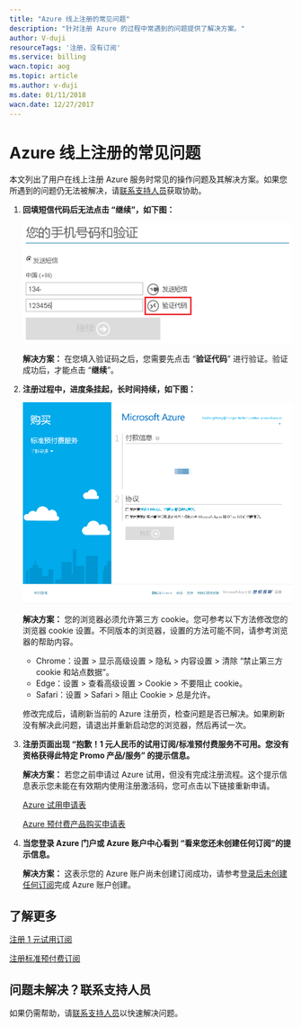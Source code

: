 ```yaml
---
title: "Azure 线上注册的常见问题"
description: "针对注册 Azure 的过程中常遇到的问题提供了解决方案。"
author: V-duji
resourceTags: '注册，没有订阅'
ms.service: billing
wacn.topic: aog
ms.topic: article
ms.author: v-duji
ms.date: 01/11/2018
wacn.date: 12/27/2017
---
```


# Azure 线上注册的常见问题

本文列出了用户在线上注册 Azure 服务时常见的操作问题及其解决方案。如果您所遇到的问题仍无法被解决，请[联系支持人员](https://www.azure.cn/support/contact/)获取协助。

1. **回填短信代码后无法点击 “继续”，如下图：**

    ![01](media/aog-billing-sign-in-issues-faq/01.png)

    **解决方案：** 在您填入验证码之后，您需要先点击 “**验证代码**” 进行验证。验证成功后，才能点击 “**继续**”。

2. **注册过程中，进度条挂起，长时间持续，如下图：**

    ![02](media/aog-billing-sign-in-issues-faq/02.png)

    **解决方案：** 您的浏览器必须允许第三方 cookie。您可参考以下方法修改您的浏览器 cookie 设置。不同版本的浏览器，设置的方法可能不同，请参考浏览器的帮助内容。

    - Chrome：设置 > 显示高级设置 > 隐私 > 内容设置 > 清除 “禁止第三方 cookie 和站点数据”。
    - Edge：设置 > 查看高级设置 > Cookie > 不要阻止 cookie。
    - Safari：设置 > Safari > 阻止 Cookie > 总是允许。

    修改完成后，请刷新当前的 Azure 注册页，检查问题是否已解决。如果刷新没有解决此问题，请退出并重新启动您的浏览器，然后再试一次。

3. **注册页面出现 “抱歉！1 元人民币的试用订阅/标准预付费服务不可用。您没有资格获得此特定 Promo 产品/服务” 的提示信息。**

    **解决方案：** 若您之前申请过 Azure 试用，但没有完成注册流程。这个提示信息表示您未能在有效期内使用注册激活码，您可点击以下链接重新申请。

    [Azure 试用申请表](https://www.azure.cn/pricing/1rmb-trial-full/?form-type=identityauth)

    [Azure 预付费产品购买申请表](https://www.azure.cn/pricing/pia-waiting-list/?form-type=identityauth)

4. **当您登录 Azure 门户或 Azure 账户中心看到 “看来您还未创建任何订阅”的提示信息。**

    **解决方案：** 这表示您的 Azure 账户尚未创建订阅成功，请参考[登录后未创建任何订阅](aog-billing-no-subscription-found.md)完成 Azure 账户创建。

## **了解更多**

[注册 1 元试用订阅](https://www.azure.cn/pricing/billing/azure-1rmb-trial-application-and-signup/)

[注册标准预付费订阅](https://www.azure.cn/pricing/billing/azure-pia-application-and-signup/)

## **问题未解决？联系支持人员**

如果仍需帮助，请[联系支持人员](https://www.azure.cn/support/contact/)以快速解决问题。